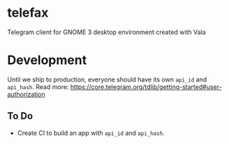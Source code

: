 # telefax
Telegram client for GNOME 3 desktop environment created with Vala

# Development
Until we ship to production, everyone should have its own `api_id` and `api_hash`. Read more: https://core.telegram.org/tdlib/getting-started#user-authorization

## To Do
 * Create CI to build an app with `api_id` and `api_hash`.
